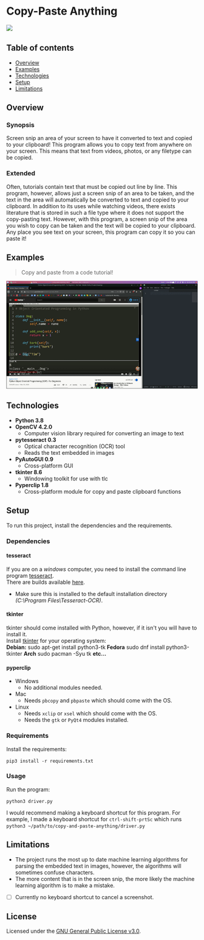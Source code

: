 # Copy-Paste Anything
![](./.images/copy_paste_icon.ico)

## Table of contents
* [Overview](#overview)
* [Examples](#examples)
* [Technologies](#technologies)
* [Setup](#setup)
* [Limitations](#limitations)


## Overview
### Synopsis
Screen snip an area of your screen to have it converted to text and copied to your clipboard! This program allows you to copy text from anywhere on your screen. This means that text from videos, photos, or any filetype can be copied.

### Extended
Often, tutorials contain text that must be copied out line by line. This program, however, allows just a screen snip of an area to be taken, and the text in the area will automatically be converted to text and copied to your clipboard. In addition to its uses while watching videos, there exists literature that is stored in such a file type where it does not support the copy-pasting text. However, with this program, a screen snip of the area you wish to copy can be taken and the text will be copied to your clipboard. Any place you see text on your screen, this program can copy it so you can paste it!


## Examples

> Copy and paste from a code tutorial!

![Screen Recording](./.images/copy.gif "Copy from videos!")

## Technologies
- **Python 3.8**
- **OpenCV 4.2.0**
  - Computer vision library required for converting an image to text
- **pytesseract 0.3**
  - Optical character recognition (OCR) tool
  - Reads the text embedded in images
- **PyAutoGUI 0.9**
  - Cross-platform GUI
- **tkinter 8.6**
  - Windowing toolkit for use with tlc
- **Pyperclip 1.8**
  - Cross-platform module for copy and paste clipboard functions


## Setup
To run this project, install the dependencies and the requirements.  
### Dependencies

#### tesseract
If you are on a *windows* computer, you need to install the command line program [tesseract](https://github.com/tesseract-ocr/tesseract).  
There are builds available [here](https://github.com/UB-Mannheim/tesseract/wiki).
- Make sure this is installed to the default installation directory *(C:\Program Files\Tesseract-OCR)*.

#### tkinter
tkinter should come installed with Python, however, if it isn't you will have to install it.  
Install [tkinter](https://docs.python.org/3/library/tkinter.html "docs") for your operating system:  
**Debian:**
    sudo apt-get install python3-tk
**Fedora**
    sudo dnf install python3-tkinter
**Arch**
    sudo pacman -Syu tk
**etc...**  

#### pyperclip
- Windows
  - No additional modules needed.
- Mac
  - Needs `pbcopy` and `pbpaste` which should come with the OS.
- Linux
  - Needs `xclip` or `xsel` which should come with the OS.
  - Needs the `gtk` or `PyQt4` modules installed.

### Requirements
Install the requirements:  

    pip3 install -r requirements.txt

### Usage
Run the program:  

    python3 driver.py

I would recommend making a keyboard shortcut for this program. For example, I made a keyboard shortcut for `ctrl-shift-prtSc` which runs `python3 ~/path/to/copy-and-paste-anything/driver.py`  


## Limitations
- The project runs the most up to date machine learning algorithms for parsing the embedded text in images, however, the algorithms will sometimes confuse characters.
- The more content that is in the screen snip, the more likely the machine learning algorithm is to make a mistake.
- [ ] Currently no keyboard shortcut to cancel a screenshot.


## License
Licensed under the [GNU General Public License v3.0](LICENSE).
